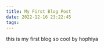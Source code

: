 ```yaml
---
title: My First Blog Post
date: 2022-12-16 23:22:45
tags:
---
```


this is my first blog
so cool
by hophiya
